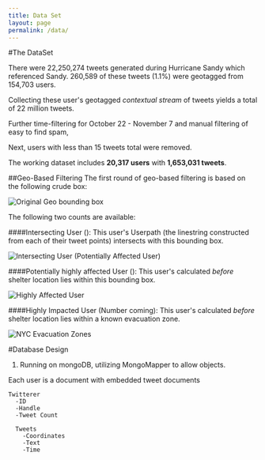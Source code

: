 ```yaml
---
title: Data Set
layout: page
permalink: /data/
---
```


#The DataSet

There were 22,250,274 tweets generated during Hurricane Sandy which referenced Sandy.  260,589 of these tweets (1.1%) were geotagged from 154,703 users.

Collecting these user's geotagged _contextual stream_ of tweets yields a total of 22 million tweets.

Further time-filtering for October 22 - November 7 and manual filtering of easy to find spam,

Next, users with less than 15 tweets total were removed.

The working dataset includes **20,317 users** with **1,653,031 tweets**.



##Geo-Based Filtering
The first round of geo-based filtering is based on the following crude box:

![Original Geo bounding box]({{site.baseurl}}/img_exports/geo_affected_boundary.png)

The following two counts are available:

####Intersecting User ():
This user's Userpath (the linestring constructed from each of their tweet points) intersects with this bounding box.

![Intersecting User (Potentially Affected User)]({{site.baseurl}}/img_exports/intersecting_users_example.png)


####Potentially highly affected User ():
This user's calculated _before_ shelter location lies within this bounding box.

![Highly Affected User]({{site.baseurl}}/img_exports/highly_impacted_users_example.png)


####Highly Impacted User (Number coming):
This user's calculated _before_ shelter location lies within a known evacuation zone.

![NYC Evacuation Zones]({{site.baseurl}}/img_exports/NYC_evacuation_zones.png)


#Database Design

1. Running on mongoDB, utilizing MongoMapper to allow objects.

Each user is a document with embedded tweet documents

````
Twitterer
  -ID
  -Handle
  -Tweet Count

  Tweets
    -Coordinates
    -Text
    -Time
````
